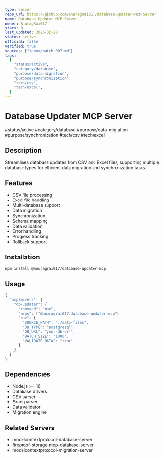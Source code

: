 ```yaml
---
type: server
repo_url: https://github.com/AnuragRai017/database-updater-MCP-Server
name: Database Updater MCP Server
owner: AnuragRai017
stars: 0
last_updated: 2025-02-28
status: active
official: false
verified: true
sources: ["inbox/batch_007.md"]
tags:
  [
    "status/active",
    "category/database",
    "purpose/data-migration",
    "purpose/synchronization",
    "tech/csv",
    "tech/excel",
  ]
---
```


# Database Updater MCP Server

#status/active #category/database #purpose/data-migration #purpose/synchronization #tech/csv #tech/excel

## Description

Streamlines database updates from CSV and Excel files, supporting multiple database types for efficient data migration and synchronization tasks.

## Features

- CSV file processing
- Excel file handling
- Multi-database support
- Data migration
- Synchronization
- Schema mapping
- Data validation
- Error handling
- Progress tracking
- Rollback support

## Installation

```bash
npm install @anuragrai017/database-updater-mcp
```

## Usage

```javascript
{
  "mcpServers": {
    "db-updater": {
      "command": "npx",
      "args": ["@anuragrai017/database-updater-mcp"],
      "env": {
        "SOURCE_PATH": "./data-files",
        "DB_TYPE": "postgresql",
        "DB_URL": "your-db-url",
        "BATCH_SIZE": "1000",
        "VALIDATE_DATA": "true"
      }
    }
  }
}
```

## Dependencies

- Node.js >= 16
- Database drivers
- CSV parser
- Excel parser
- Data validator
- Migration engine

## Related Servers

- modelcontextprotocol-database-server
- fireproof-storage-mcp-database-server
- modelcontextprotocol-migration-server

